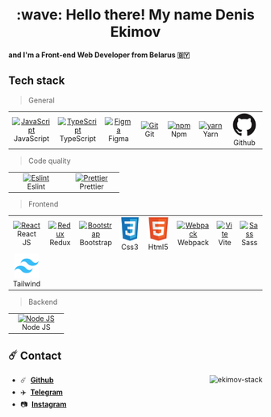 <h1 align="center">:wave: Hello there! My name Denis Ekimov</h1>

<h4 align="left">and I'm a Front-end Web Developer from Belarus  &#127463;&#127486;</h4>

<h2 align="left" id="my-stack">Tech stack</h2>

> General

<table width='100%'>
  <tr>
    <td align="center" width="96">
      <a href="#my-stack">
        <img src="https://upload.wikimedia.org/wikipedia/commons/thumb/9/99/Unofficial_JavaScript_logo_2.svg/1024px-Unofficial_JavaScript_logo_2.svg.png" width="48" height="48" alt="JavaScript" />
      </a>
      <br>JavaScript
    </td>
    <td align="center" width="96">
      <a href="#my-stack">
        <img src="https://upload.wikimedia.org/wikipedia/commons/thumb/4/4c/Typescript_logo_2020.svg/1200px-Typescript_logo_2020.svg.png" width="48" height="48" alt="TypeScript"         />
      </a>
      <br>TypeScript
    </td>
    <td align="center" width="96">
      <a href="#my-stack" >
        <img src="https://upload.wikimedia.org/wikipedia/commons/3/33/Figma-logo.svg" width="45" height="45" alt="Figma" />
      </a>
      <br>Figma
    </td>
    <td align="center" width="96">
      <a href="#my-stack" >
        <img src="https://upload.wikimedia.org/wikipedia/commons/thumb/3/3f/Git_icon.svg/1200px-Git_icon.svg.png" width="48" height="48" alt="Git" />
      </a>
      <br>Git
    </td>
    <td align="center" width="96"> 
      <a href="#my-stack" >
        <img src="https://brandeps.com/icon-download/N/Npm-icon-vector-05.svg" width="48" height="48" alt="npm" />
      </a>
      <br>Npm
    </td>
      <td align="center" width="96"> 
      <a href="#my-stack" >
        <img src="https://brandeps.com/icon-download/Y/Yarn-icon-vector-03.svg" width="48" height="48" alt="yarn" />
      </a>
      <br>Yarn
    </td>
     <td align="center" width="96"> 
      <a href="#my-stack" >
        <img src="https://github.com/devicons/devicon/blob/master/icons/github/github-original.svg" width="48" height="48" alt="github" />
      </a>
      <br>Github
    </td>
  </tr>
</table>

> Code quality

<table width='100%'>
  <tr>
     <td align="center" width="96">
      <a href="#my-stack">
        <img src="https://brandeps.com/icon-download/E/Eslint-icon-vector-02.svg" width="48" height="48" alt="Eslint" />
      </a>
      <br>Eslint
    </td>
    <td align="center" width="96">
      <a href="#my-stack">
        <img src="https://brandeps.com/icon-download/P/Prettier-icon-vector-02.svg" width="48" height="48" alt="Prettier" />
      </a>
      <br>Prettier
    </td>
  </tr>
</table>

> Frontend

<table width='100%'>
    <td align="center" width="96">
      <a href="#my-stack">
        <img src="https://brandlogos.net/wp-content/uploads/2020/09/react-logo.png" width="48" height="48" alt="React" />
      </a>
      <br>React JS
    </td>
    <td align="center" width="96"> 
      <a href="#my-stack" >
        <img src="https://cdn.worldvectorlogo.com/logos/redux.svg" width="48" height="48" alt="Redux" />
      </a>
      <br>Redux
    </td>
    <td align="center" width="96">
      <a href="#my-stack">
        <img src="https://cdn.worldvectorlogo.com/logos/bootstrap-4.svg" width="48" height="48" alt="Bootstrap" />
      </a>
      <br>Bootstrap
    </td>
    <td align="center" width="96"> 
      <a href="#my-stack" >
        <img src="https://github.com/devicons/devicon/blob/master/icons/css3/css3-original.svg" width="48" height="48" alt="css3" />
      </a>
      <br>Css3
    </td>
    <td align="center" width="96">
      <a href="#my-stack">
        <img src="https://github.com/devicons/devicon/blob/master/icons/html5/html5-original.svg" width="48" height="48" alt="Html5" />
      </a>
      <br>Html5
    </td>
    <td align="center" width="96"> 
      <a href="#my-stack" >
        <img src="https://brandeps.com/icon-download/W/Webpack-icon-vector-02.svg" width="48" height="48" alt="Webpack" />
      </a>
      <br>Webpack
    </td>
    <td align="center" width="96"> 
      <a href="#my-stack" >
        <img src="https://vitejs.dev/logo.svg" width="48" height="48" alt="Vite" />
      </a>
      <br>Vite
    </td> 
    <td align="center" width="96">
      <a href="#my-stack">
        <img src="https://brandeps.com/icon-download/S/Sass-icon-vector-04.svg" width="48" height="48" alt="Sass" />
      </a>
      <br>Sass
    </td>
  </tr>
  <tr>
    <td align="center" width="96">
      <a href="#my-stack">
        <img src="https://github.com/devicons/devicon/blob/master/icons/tailwindcss/tailwindcss-plain.svg" width="48" height="48" alt="Tailwind" />
      </a>
      <br>Tailwind
    </td>
  </tr>
</table>

> Backend

<table width='100%'>
  <tr>
    <td align="center" width="96"> 
      <a href="#my-stack" >
        <img src="https://brandeps.com/icon-download/N/Nodejs-icon-vector-02.svg" width="48" height="48" alt="Node JS" />
      </a>
      <br>Node JS
    </td>
  </tr>
</table>

## :comet: Contact

<a href="#my-title">
  <img align="right" src="https://github-readme-stats.vercel.app/api/top-langs?username=Denekimoff&show_icons=true&locale=en&layout=compact&theme=react" alt="ekimov-stack" />
</a>

- :comet: &nbsp;**[Github](https://github.com/Denekimoff)**
- :airplane: &nbsp;**[Telegram](https://t.me/DenisEkimoff)**
- :camera: &nbsp;**[Instagram](https://www.instagram.com/denis.ekimoff/)**

<br>
